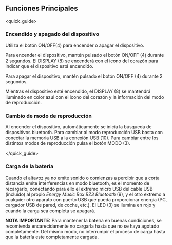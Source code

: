 ## Funciones Principales
<quick_guide>
### Encendido y apagado del dispositivo

Utiliza el botón ON/OFF(4) para encender o apagar el dispositivo.

Para encender el dispositivo, mantén pulsado el botón ON/OFF (4) durante 2 segundos. El DISPLAY (8) se encenderá con el icono del corazón para indicar que el dispositivo está encendido. 

Para apagar el dispositivo, mantén pulsado el botón ON/OFF (4) durante 2 segundos.

Mientras el dispositivo esté encendido, el DISPLAY (8) se mantendrá iluminado en color azul con el icono del corazón y la información del modo de reproducción.

### Cambio de modo de reproducción

Al encender el dispositivo, automáticamente se inicia la búsqueda de dispositivos bluetooth. Para cambiar al modo reproducción USB basta con conectar la memoria USB a la conexión USB (10). Para cambiar entre los distintos modos de reproducción pulsa el botón MODO (3). 

</quick_guide>

### Carga de la batería

Cuando el altavoz ya no emite sonido o comienzas a percibir que a corta distancia emite interferencias en modo bluetooth, es el momento de recargarlo, conectando para ello el extremo micro USB del cable USB (incluido) al propio *Energy Music Box BZ3 Bluetooth* (9), y el otro extremo a cualquier otro aparato con puerto USB que pueda proporcionar energía (PC, cargador USB de pared, de coche, etc.). El LED (3) se ilumina en rojo y cuando la carga sea completa se apagará.

**NOTA IMPORTANTE:** Para mantener la batería en buenas condiciones, se recomienda encarecidamente no cargarla hasta que no se haya agotado completamente. Del mismo modo, no interrumpir el proceso de carga hasta que la batería este completamente cargada.
